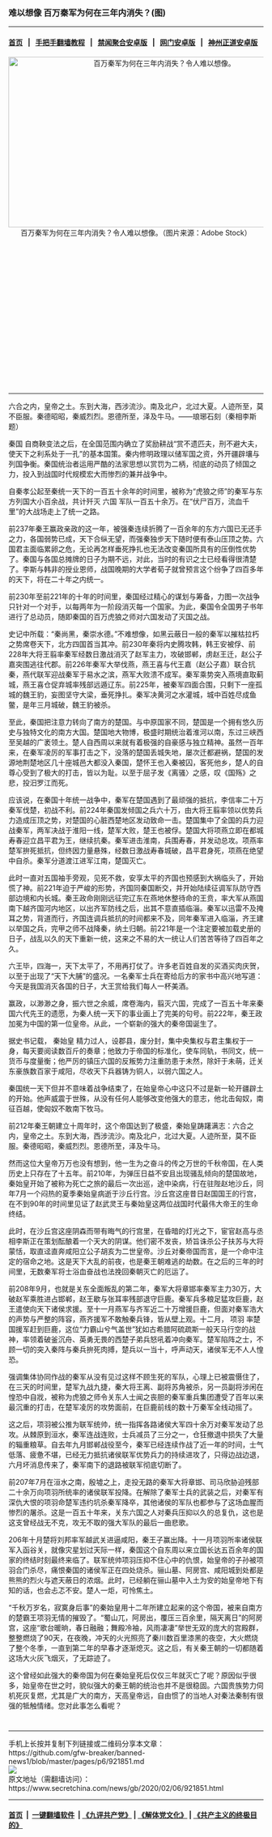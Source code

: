 ### 难以想像 百万秦军为何在三年内消失？(图)
------------------------

#### [首页](https://github.com/gfw-breaker/banned-news1/blob/master/README.md) &nbsp;&nbsp;|&nbsp;&nbsp; [手把手翻墙教程](https://github.com/gfw-breaker/guides/wiki) &nbsp;&nbsp;|&nbsp;&nbsp; [禁闻聚合安卓版](https://github.com/gfw-breaker/bn-android) &nbsp;&nbsp;|&nbsp;&nbsp; [网门安卓版](https://github.com/oGate2/oGate) &nbsp;&nbsp;|&nbsp;&nbsp; [神州正道安卓版](https://github.com/SzzdOgate/update) 



<div class="article_right" style="fone-color:#000">
 <p style="text-align:center">
  <img alt="百万秦军为何在三年内消失？令人难以想像。" src="https://img2.secretchina.com/pic/2018/2-26/p2108241a630040196-ss.jpg" style="height:337px; width:600px"/>
  <br>
   百万秦军为何在三年内消失？令人难以想像。（图片来源：Adobe Stock）
   <span id="hideid" name="hideid" style="color:red;display:none;">
    <span href="https://www.secretchina.com">
    </span>
   </span>
  </br>
 </p>
 <div id="txt-mid1-t21-2017">
  <ins class="adsbygoogle" data-ad-client="ca-pub-1276641434651360" data-ad-slot="2451032099" style="display:inline-block;width:336px;height:280px">
  </ins>
  

---


  </div>
 </div>
 <p>
  六合之内，皇帝之土。东到大海，西涉流沙。南及北户，北过大夏。人迹所至，莫不臣服。秦德昭昭，秦威烈烈。恩德所至，泽及牛马。——琅琊石刻（秦相李斯题）
  <span id="hideid" name="hideid" style="color:red;display:none;">
   <span href="https://www.secretchina.com">
   </span>
  </span>
 </p>
 <p>
  <span href="https://www.secretchina.com/news/gb/tag/秦国" target="_blank">
   秦国
  </span>
  自商鞅变法之后，在全国范围内确立了奖励耕战“赏不遗匹夫，刑不避大夫，使天下之利系处于一孔”的基本国策。秦内修明政理以储军国之资，外开疆辟壤与列国争衡。秦国统治者运用严酷的法家思想以赏罚为二柄，彻底的动员了倾国之力，投入到战国时代规模宏大而惨烈的兼并战争中。
 </p>
 <p>
  自秦孝公起至秦统一天下的一百五十余年的时间里，被称为“虎狼之师”的秦军与东方列国大小百余战，共计歼灭
  <span href="https://www.secretchina.com/news/gb/tag/六国" target="_blank">
   六国
  </span>
  军队一百五十余万。在“伏尸百万，流血千里”的大战场走上了统一之路。
 </p>
 <p>
  前237年秦王赢政亲政的这一年，被强秦连续折腾了一百余年的东方六国已无还手之力，各国弱势已成，天下合纵无望，而强秦独步天下随时便有泰山压顶之势。六国君主面临累卵之危，无论再怎样垂死挣扎也无法改变秦国所具有的压倒性优势了。秦国与各国总摊牌的日子为期不远，对此，当时的有识之士已经看得很清楚了。李斯与韩非的授业恩师，战国晚期的大学者荀子就曾预言这个纷争了四百多年的天下，将在二十年之内统一。
 </p>
 <p>
  前230年至前221年的十年的时间里，秦国经过精心的谋划与筹备，力图一次战争只针对一个对手，以每两年为一阶段消灭每一个国家。为此，秦国令全国男子书年进行了总动员，随即秦国的百万虎狼之师对六国发动了灭国之战。
 </p>
 <p>
  史记中所载：“秦尚黑，秦崇水德。”不难想像，如黑云蔽日一般的秦军以摧枯拉朽之势席卷天下，北方四国首当其冲。前230年秦将内史腾攻韩，韩王安被俘、前228年大将王翦率秦军经数日激战消灭了赵军主力，攻破邯郸，虏赵王迁，赵公子嘉突围逃往代郡。前226年秦军大举伐燕，燕王喜与代王嘉（赵公子嘉）联合抗秦，燕代联军迎战秦军于易水之滨，燕军大败溃不成军。秦军乘势突入燕境直取蓟城，燕王喜仓促弃城率残部远遁辽东。前225年，被秦军四面合围，只剩下一座孤城的魏王豹，妄图坚守大梁，垂死挣扎。秦军决黄河之水灌城，城中百姓尽成鱼鳖，是年三月城破，魏王豹被杀。
 </p>
 <p>
  至此，秦国把注意力转向了南方的楚国。与中原国家不同，楚国是一个拥有悠久历史与独特文化的南方大国。楚国地大物博，极盛时期统治着淮河以南，东过三峡西至吴越的广袤领土。楚人自西周以来就有着极强的自豪感与独立精神。虽然一百年来，在秦军凌厉的军事打击之下，没落的楚国丢城失地，屡次迁都避祸，楚国的发源地荆楚地区几十座城邑大都没入秦国，楚怀王也入秦被囚，客死他乡，楚人的自尊心受到了极大的打击，皆以为耻。以至于屈子发《离骚〉之感，叹《国殇》之悲，投汨罗江而死。
 </p>
 <p>
  应该说，在秦国十年统一战争中，秦军在楚国遇到了最顽强的抵抗，李信率二十万秦军伐楚，初战不利。前224年秦国发倾国之兵六十万，由大将王翦率领以优势兵力造成压顶之势，对楚国的心脏西楚地区发动致命一击。楚国集中了全国的兵力迎战秦军，两军决战于淮阳一线，楚军大败，楚王也被俘。楚国大将项燕立即在都城寿春迎立昌平君为王，继续抗秦。秦军进击淮南，兵围寿春，并发动总攻。项燕率楚军拚死抵抗，但终因力量悬殊，经数日激战寿春城破，昌平君身死，项燕在绝望中自杀。秦军分道渡江进军江南，楚国灭亡。
 </p>
 <p>
  此时一直对五国袖手旁观，见死不救，安享太平的齐国也预感到大祸临头了，开始慌了神。前221年迫于严峻的形势，齐国同秦国断交，并开始陆续征调军队防守西部边境和内长城。秦王政命刚刚远征完辽东在燕地休整待命的王贲，率大军从燕国南下越齐国河内地区，以出齐军防线之后，出其不意直插临淄。秦军以迅雷不及掩耳之势，背道而行，齐国连调兵抵抗的时间都来不及，同年秦军进入临淄，齐王建以举国之兵，完甲之师不战降秦，纳土归朝。前221年是一个注定要被加载史册的日子，战乱以久的天下重新一统，这来之不易的大一统让人们苦苦等待了四百年之久。
 </p>
 <p>
  六王毕，四海一，天下太平了，不用再打仗了。许多老百姓自发的买酒买肉庆贺，以至于出现了“天下大脯”的盛况。一名秦军士兵在寄给后方的家书中高兴地写道：今天是我国消灭各国的日子，大王赏给我们每人一杯美酒。
 </p>
 <p>
  赢政，以渺渺之身，振六世之余威，席卷海内，翦灭六国，完成了一百五十年来秦国六代先王的遗愿，为秦人统一天下的事业画上了完美的句号。前222年，秦王政加冕为中国的第一位皇帝。从此，一个崭新的强大的秦帝国诞生了。
 </p>
 <p>
  据史书记载，
  <span href="https://www.secretchina.com/news/gb/tag/秦始皇" target="_blank">
   秦始皇
  </span>
  精力过人，设郡县，废分封，集中央集权与君主集权于一身，每天要阅读数百斤的奏章；他致力于帝国的标准化，使车同轨，书同文，统一货币与度量衡；他严厉的镇压六国的反叛势力注重防患于未然，除奸于未萌，迁关东豪族数百家于咸阳，尽收天下兵器铸为铜人，以弱六国之人。
 </p>
 <center>
  <div style="max-width: 632px;height:180px; display: none; text-align: center; margin: 0 auto; overflow: hidden;overflow-x: hidden;">
   <div id="taboola-midarticle-thumbnails" style="max-width: 632px;height:180px;overflow: hidden;overflow-x: hidden;">
   </div>
  </div>
  <div>
   <ins class="adsbygoogle" data-ad-client="ca-pub-1276641434651360" data-ad-format="fluid" data-ad-layout="in-article" data-ad-slot="5164544770" style="display:block; text-align:center;">
   </ins>
  </div>
 </center>
 <p>
  秦国统一天下但并不意味着战争结束了，在始皇帝心中这只不过是新一轮开疆辟土的开始。他声威震于世殊，从没有任何人能够改变他强大的意志，他北击匈奴，南征百越，使匈奴不敢南下牧马。
 </p>
 <p>
  前212年秦王朝建立十周年时，这个帝国达到了极盛，秦始皇踌躇满志：六合之内，皇帝之土。东到大海，西涉流沙。南及北户，北过大夏。人迹所至，莫不臣服。秦德昭昭，秦威烈烈。恩德所至，泽及牛马。
 </p>
 <p>
  然而这位大皇帝万万也没有想到，他一生为之奋斗的传之万世的千秋帝国，在人类历史上只存在了十五年。前210年，为弹压日益不安且出现骚乱倾向的楚国故地，秦始皇开始了被称为死亡之旅的最后一次出巡，途中染病，行在驻陛赵地沙丘，同年7月一个闷热的夏季秦始皇病逝于沙丘行宫。沙丘宫这座昔日赵国国王的行宫，在不到90年的时间里见证了赵武灵王与秦始皇这两位战国时代最伟大帝王的生命终结。
 </p>
 <p>
  此时，在沙丘宫这座阴森而带有晦气的行宫里，在昏暗的灯光之下，宦官赵高与丞相李斯正在策划酝酿着一个天大的阴谋。他们密不发丧，矫旨诛杀公子扶苏与大将蒙恬，取直迳直奔咸阳立公子胡亥为二世皇帝。沙丘对秦帝国而言，是一个命中注定的宿命之地。这是天下大乱的前夜，也是秦王朝难逃的劫数。在之后的三年的时间里，无数秦军将士浴血奋战也法挽回秦朝灭亡的厄运了。
 </p>
 <p>
  前208年9月，也就是关东全面叛乱的第二年，秦军大将章邯率秦军主力30万，大破赵军乘胜进占邯郸，赵王歇与张耳率残部退守巨鹿。秦军兵多粮足猛攻巨鹿，赵王遣使向天下诸侯求援。至十一月燕军与齐军近二十万增援巨鹿，但面对秦军浩大的声势与严整的阵容，燕齐援军不敢触秦兵锋，皆从壁上观。十二月，
  <span href="https://www.secretchina.com/news/gb/tag/项羽" target="_blank">
   项羽
  </span>
  率楚国援军赶到巨鹿，这位“力霸山兮气盖世”犹如古希腊阿硫疏斯一般天马行空的战神，率领着破釜沉舟、英勇无畏的西楚子弟兵怒吼着冲向秦军。楚军陷阵之士，不顾一切的突入秦阵与秦兵拚死肉搏，楚兵以一当十，呼声动天，诸侯军无不人人惶恐。
 </p>
 <p>
  强调集体协同作战的秦军从没有见过这样不顾生死的军队，心理上已被震慑住了，在三天的时间里，楚军九战九捷，秦大将王离、副将苏角被杀，另一员副将涉闲在惶恐中自戕，被称为虎狼之师令关东人士闻之丧胆的秦军重兵集团遭受了百年以来最沉重的打击，在楚军凌厉的攻势面前，在巨鹿前线的数十万秦军全线动摇了。
 </p>
 <p>
  这之后，项羽被公推为联军统帅，统一指挥各路诸侯大军四十余万对秦军发动了总攻。从棘原到洹水，秦军连战连败，士兵减员了三分之一，仓狂撤退中损失了大量的辎重粮草。自去年九月邯郸战役至今，秦军已经连续作战了近一年的时间，士气低落、疲惫不堪，已经无力抵抗诸侯联军优势兵力的持续进攻了，只得边战边退，六月坏消息传来了，秦军南下的退路被联军彻底切断了。
 </p>
 <p>
  前207年7月在洹水之南，殷墟之上，走投无路的秦军大将章邯、司马欣胁迫残部二十余万向项羽所统率的诸侯联军投降。在解除了秦军士兵的武装之后，对秦军有深仇大恨的项羽命楚军违约坑杀秦军降卒，其他诸侯的军队也都参与了这场血腥而惨烈的屠杀。这是一百五十年来，关东六国之人对秦兵压抑以久的总复仇，这也是这支曾经战无不克，攻无不取的强大军队的最后一曲悲歌。
 </p>
 <p>
  206年十月楚将刘邦率军越武关进逼咸阳，秦王子赢出降。十一月项羽所率诸侯联军入函谷关，就像灾星划过天际一样，秦国这个自东周以来立国长达五百余年的国家的终结时刻最终来临了。联军统帅项羽压抑不住心中的仇恨，始皇帝的子孙被项羽合门杀尽，痛恨秦国的诸侯军正在四处烧杀。骊山墓、阿房宫、咸阳城到处都是熊熊的烈火与遮天蔽日的浓烟。此时，已经躺在骊山墓中入土为安的始皇帝地下有知的话，也会忐忑不安。楚人一炬，可怜焦土。
 </p>
 <p>
  “千秋万岁名，寂寞身后事”的秦始皇用十二年所建立起来的这个帝国，被来自南方的楚霸王项羽无情的摧毁了。“蜀山兀，阿房出，覆压三百余里，隔天离日”的阿房宫，这座“歌台暖晌，春日融融；舞殿冷袖，风雨凄凄”举世无双的庞大的宫殿群，整整燃烧了90天，在夜晚，冲天的火光照亮了秦川数百里漆黑的夜空，大火燃烧了整个冬季，一直到第二年的早春才逐渐熄灭。这之后，有关秦王朝的一切都随着这场大火灰飞烟灭，了无踪迹了。
 </p>
 <p>
  这个曾经如此强大的秦帝国为何在秦始皇死后仅仅三年就灭亡了呢？原因似乎很多，始皇帝在世之时，貌似强大的秦王朝的统治也并不是很稳固。六国贵族势力伺机死灰复燃，尤其是广大的南方，天高皇帝远，自由惯了的当地人对秦法秦制有很强的牴触情绪。您对此事怎么看呢？
  <center>
   <div>
    <div id="txt-mid2-t22-2017" style="display: block;  max-height: 351px;  overflow: hidden;">
     <div id="SC-21xxx">
     </div>
     <ins class="adsbygoogle" data-ad-client="ca-pub-1276641434651360" data-ad-format="auto" data-ad-slot="4301710469" data-full-width-responsive="true" style="display:block">
     </ins>
    </div>
   </div>
  </center>
  <div style="padding-top:12px;">
  </div>
 </p>
</div>

<hr/>
手机上长按并复制下列链接或二维码分享本文章：<br/>
https://github.com/gfw-breaker/banned-news1/blob/master/pages/p6/921851.md <br/>
<a href='https://github.com/gfw-breaker/banned-news1/blob/master/pages/p6/921851.md'><img src='https://github.com/gfw-breaker/banned-news1/blob/master/pages/p6/921851.md.png'/></a> <br/>
原文地址（需翻墙访问）：https://www.secretchina.com/news/gb/2020/02/06/921851.html


------------------------
#### [首页](https://github.com/gfw-breaker/banned-news1/blob/master/README.md) &nbsp;|&nbsp; [一键翻墙软件](https://github.com/gfw-breaker/nogfw/blob/master/README.md) &nbsp;| [《九评共产党》](https://github.com/gfw-breaker/9ping.md/blob/master/README.md#九评之一评共产党是什么) | [《解体党文化》](https://github.com/gfw-breaker/jtdwh.md/blob/master/README.md) | [《共产主义的终极目的》](https://github.com/gfw-breaker/gczydzjmd.md/blob/master/README.md)


<img src='http://gfw-breaker.win/banned-news/pages/p6/921851.md' width='0px' height='0px'/>
